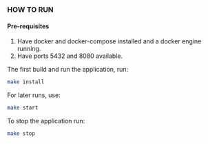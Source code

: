 ### HOW TO RUN
#### Pre-requisites
1. Have docker and docker-compose installed and a docker engine running.
2. Have ports 5432 and 8080 available.

The first build and run the application, run:
```bash
make install
```
For later runs, use:
```bash
make start
```
To stop the application run:
```bash
make stop
```
